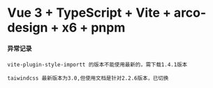 # Vue 3 + TypeScript + Vite + arco-design + x6 + pnpm 
#### 异常记录
```
vite-plugin-style-importt 的版本不能使用最新的，需下载1.4.1版本

taiwindcss 最新版本为3.0,但使用文档是针对2.2.6版本，已切换
```


